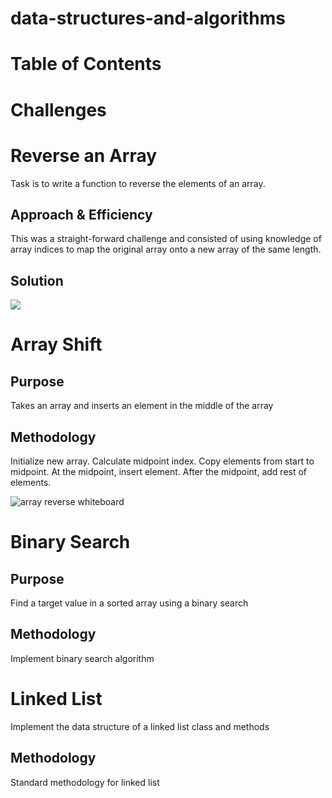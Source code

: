 # data-structures-and-algorithms


# Table of Contents

# Challenges 

# Reverse an Array
Task is to write a function to reverse the elements of an array.
## Approach & Efficiency
This was a straight-forward challenge and consisted of using knowledge of array indices to map the original array onto a new array of the same length. 
## Solution
![](/assets/array-reverse.jpg)

# Array Shift

## Purpose
Takes an array and inserts an element in the middle of the array

## Methodology
Initialize new array. Calculate midpoint index.  Copy elements from start to midpoint.  At the midpoint, insert element.  After the midpoint, add rest of elements.  

![array reverse whiteboard](array-shift.jpg)

# Binary Search
## Purpose
Find a target value in a sorted array using a binary search

## Methodology
Implement binary search algorithm 

# Linked List
Implement the data structure of a linked list class and methods

## Methodology
Standard methodology for linked list

